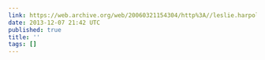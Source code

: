 ```yaml
---
link: https://web.archive.org/web/20060321154304/http%3A//leslie.harpold.com/presents/000081the_thread_that_runs_so_true.html
date: 2013-12-07 21:42 UTC
published: true
title: ''
tags: []
---
```



